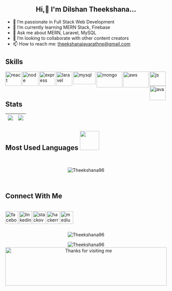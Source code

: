 <h2 align="center"> Hi,👋 I'm Dilshan Theekshana...</h2>

- 💞️ I’m passionate in Full Stack Web Development
- 🌱 I’m currently learning MERN Stack, Firebase
- 💬 Ask me about MERN, Laravel, MySQL
- 👯 I’m looking to collaborate with other content creators
- 📫 How to reach me: theekshanajayarathne@gmail.com

<h2> Skills </h2>

<img align="left" alt="react" width="50" height="45" src="https://www.vectorlogo.zone/logos/reactjs/reactjs-icon.svg" />
<img align="left" alt="node" width="50" height="45" src="https://www.vectorlogo.zone/logos/nodejs/nodejs-icon.svg" />
<img align="left" alt="express" width="50" height="45" src="https://www.vectorlogo.zone/logos/expressjs/expressjs-icon.svg" alt="mysql" />
<img align="left" alt="laravel" width="50" height="45" src="https://www.vectorlogo.zone/logos/laravel/laravel-icon.svg" />
<img align="left" alt="mysql" width="70" height="40" src="https://www.vectorlogo.zone/logos/mysql/mysql-official.svg" />
<img align="left" alt="mongo" width="80" height="50" src="https://www.vectorlogo.zone/logos/mongodb/mongodb-ar21.svg" />
<img align="left" alt="aws" width="80" height="50" src="https://www.vectorlogo.zone/logos/amazon_aws/amazon_aws-ar21.svg" />
<img align="left" alt="js" width="50" height="45" src="https://www.vectorlogo.zone/logos/javascript/javascript-vertical.svg" />
<img align="left" alt="java" width="50" height="45" src="https://www.vectorlogo.zone/logos/java/java-icon.svg" />



<br/>
<br/>



<h2>Stats </h2>

<img src="https://github-readme-stats.vercel.app/api?username=Theekshana96&&show_icons=true&count_private=true&theme=radical"/>|<img src="https://github-readme-streak-stats.herokuapp.com/?user=Theekshana96&theme=radical"/>|
|---|---|


<h2>Most Used Languages <img src = "https://media.giphy.com/media/O2PhyxtkFwCtUO6nen/giphy.gif?cid=ecf05e47vfcgm2h4scxocnaqdfr33vhvjzpfclhgfdrinxe7&rid=giphy.gif&ct=ts" width = 60px></h2>
</br>
<p align="center"><img align="center"
src="https://github-readme-stats.vercel.app/api/top-langs?username=Theekshana96&show_icons=true&locale=en&layout=compact&theme=radical"alt="Theekshana96" /></p>

<br />



<h2> Connect With Me  </h2>
</br>
<a href="mailto:theekshanajayarathne@gmail.com" target="_blank"> <img align="left" src="https://img.icons8.com/fluent/48/000000/gmail-new.png" alt="facebook" width="40" height="40"/> </a>
<a href="https://www.linkedin.com/in/dilshan-theekshana" target="_blank"> <img align="left" src="https://www.vectorlogo.zone/logos/linkedin/linkedin-icon.svg" alt="linkedin" width="40" height="40"/> </a>
<a href="https://stackoverflow.com/users/15058027/dilshan-theekshana" target="_blank"> <img align="left" alt="stackoverflow" width="40" height="40" src="https://i.ibb.co/GkH8ss6/apple-touch-icon-2.png" /></a>
<a href="https://www.hackerrank.com/Dilshan96" target="_blank"> <img align="left" alt="hackerrank" width="40" height="40" src="https://i.ibb.co/WWkmJdP/Hacker-Rank-Icon-1000px.png" /></a> 
<a href="https://theekshanajayarathne.medium.com" target="_blank"> <img align="left" alt="medium" width="40" height="40" src="https://i.ibb.co/PhsGSzb/unnamed.png" /></a>  
</br>
</br>
</br>
<p align="center"> <img src="https://komarev.com/ghpvc/?username=Theekshana96&label=Profile%20views&color=0e75b6&style=flat" alt="Theekshana96" /></p>
<p align="center"> <img src="https://badges.pufler.dev/years/Theekshana96" alt="Theekshana96" />

 <br />
 
<img height="120" alt="Thanks for visiting me" width="100%" src="https://raw.githubusercontent.com/BrunnerLivio/brunnerlivio/master/images/marquee.svg" />
